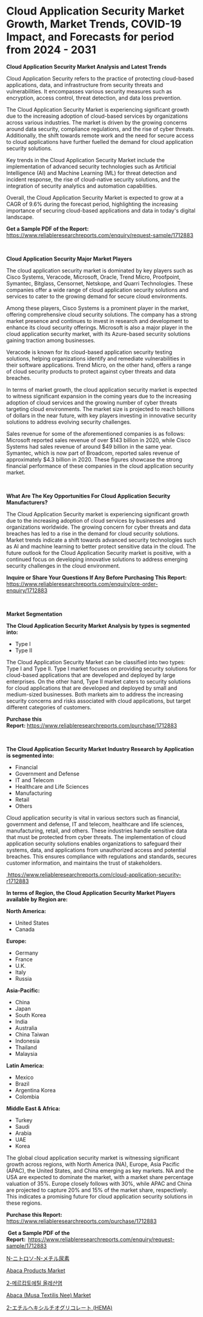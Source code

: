 <p><h1>Cloud Application Security Market Growth, Market Trends, COVID-19 Impact, and Forecasts for period from 2024 - 2031</h1></p><p><strong>Cloud Application Security Market Analysis and Latest Trends</strong></p>
<p><p>Cloud Application Security refers to the practice of protecting cloud-based applications, data, and infrastructure from security threats and vulnerabilities. It encompasses various security measures such as encryption, access control, threat detection, and data loss prevention.</p><p>The Cloud Application Security Market is experiencing significant growth due to the increasing adoption of cloud-based services by organizations across various industries. The market is driven by the growing concerns around data security, compliance regulations, and the rise of cyber threats. Additionally, the shift towards remote work and the need for secure access to cloud applications have further fuelled the demand for cloud application security solutions.</p><p>Key trends in the Cloud Application Security Market include the implementation of advanced security technologies such as Artificial Intelligence (AI) and Machine Learning (ML) for threat detection and incident response, the rise of cloud-native security solutions, and the integration of security analytics and automation capabilities.</p><p>Overall, the Cloud Application Security Market is expected to grow at a CAGR of 9.6% during the forecast period, highlighting the increasing importance of securing cloud-based applications and data in today's digital landscape.</p></p>
<p><strong>Get a Sample PDF of the Report:&nbsp;</strong> <a href="https://www.reliableresearchreports.com/enquiry/request-sample/1712883">https://www.reliableresearchreports.com/enquiry/request-sample/1712883</a></p>
<p>&nbsp;</p>
<p><strong>Cloud Application Security Major Market Players</strong></p>
<p><p>The cloud application security market is dominated by key players such as Cisco Systems, Veracode, Microsoft, Oracle, Trend Micro, Proofpoint, Symantec, Bitglass, Censornet, Netskope, and Quarri Technologies. These companies offer a wide range of cloud application security solutions and services to cater to the growing demand for secure cloud environments.</p><p>Among these players, Cisco Systems is a prominent player in the market, offering comprehensive cloud security solutions. The company has a strong market presence and continues to invest in research and development to enhance its cloud security offerings. Microsoft is also a major player in the cloud application security market, with its Azure-based security solutions gaining traction among businesses.</p><p>Veracode is known for its cloud-based application security testing solutions, helping organizations identify and remediate vulnerabilities in their software applications. Trend Micro, on the other hand, offers a range of cloud security products to protect against cyber threats and data breaches.</p><p>In terms of market growth, the cloud application security market is expected to witness significant expansion in the coming years due to the increasing adoption of cloud services and the growing number of cyber threats targeting cloud environments. The market size is projected to reach billions of dollars in the near future, with key players investing in innovative security solutions to address evolving security challenges.</p><p>Sales revenue for some of the aforementioned companies is as follows: Microsoft reported sales revenue of over $143 billion in 2020, while Cisco Systems had sales revenue of around $49 billion in the same year. Symantec, which is now part of Broadcom, reported sales revenue of approximately $4.3 billion in 2020. These figures showcase the strong financial performance of these companies in the cloud application security market.</p></p>
<p>&nbsp;</p>
<p><strong>What Are The Key Opportunities For Cloud Application Security Manufacturers?</strong></p>
<p><p>The Cloud Application Security market is experiencing significant growth due to the increasing adoption of cloud services by businesses and organizations worldwide. The growing concern for cyber threats and data breaches has led to a rise in the demand for cloud security solutions. Market trends indicate a shift towards advanced security technologies such as AI and machine learning to better protect sensitive data in the cloud. The future outlook for the Cloud Application Security market is positive, with a continued focus on developing innovative solutions to address emerging security challenges in the cloud environment.</p></p>
<p><strong>Inquire or Share Your Questions If Any Before Purchasing This Report:</strong> <a href="https://www.reliableresearchreports.com/enquiry/pre-order-enquiry/1712883">https://www.reliableresearchreports.com/enquiry/pre-order-enquiry/1712883</a></p>
<p>&nbsp;</p>
<p><strong>Market Segmentation</strong></p>
<p><strong>The Cloud Application Security Market Analysis by types is segmented into:</strong></p>
<p><ul><li>Type I</li><li>Type II</li></ul></p>
<p><p>The Cloud Application Security Market can be classified into two types: Type I and Type II. Type I market focuses on providing security solutions for cloud-based applications that are developed and deployed by large enterprises. On the other hand, Type II market caters to security solutions for cloud applications that are developed and deployed by small and medium-sized businesses. Both markets aim to address the increasing security concerns and risks associated with cloud applications, but target different categories of customers.</p></p>
<p><strong>Purchase this Report:&nbsp;</strong><a href="https://www.reliableresearchreports.com/purchase/1712883">https://www.reliableresearchreports.com/purchase/1712883</a></p>
<p>&nbsp;</p>
<p><strong>The Cloud Application Security Market Industry Research by Application is segmented into:</strong></p>
<p><ul><li>Financial</li><li>Government and Defense</li><li>IT and Telecom</li><li>Healthcare and Life Sciences</li><li>Manufacturing</li><li>Retail</li><li>Others</li></ul></p>
<p><p>Cloud application security is vital in various sectors such as financial, government and defense, IT and telecom, healthcare and life sciences, manufacturing, retail, and others. These industries handle sensitive data that must be protected from cyber threats. The implementation of cloud application security solutions enables organizations to safeguard their systems, data, and applications from unauthorized access and potential breaches. This ensures compliance with regulations and standards, secures customer information, and maintains the trust of stakeholders.</p></p>
<p><a href="https://www.reliableresearchreports.com/cloud-application-security-r1712883">&nbsp;https://www.reliableresearchreports.com/cloud-application-security-r1712883</a></p>
<p><strong>In terms of Region, the Cloud Application Security Market Players available by Region are:</strong></p>
<p>
    <p> <strong> North America: </strong>
        <ul>
            <li>United States</li>
            <li>Canada</li>
        </ul>
        </p> 
    <p> <strong> Europe: </strong>
        <ul>
            <li>Germany</li>
            <li>France</li>
            <li>U.K.</li>
            <li>Italy</li>
            <li>Russia</li>
        </ul>
        </p> 
    <p> <strong> Asia-Pacific: </strong>
        <ul>
            <li>China</li>
            <li>Japan</li>
            <li>South Korea</li>
            <li>India</li>
            <li>Australia</li>
            <li>China Taiwan</li>
            <li>Indonesia</li>
            <li>Thailand</li>
            <li>Malaysia</li>
        </ul>
        </p> 
    <p> <strong> Latin America: </strong>
        <ul>
            <li>Mexico</li>
            <li>Brazil</li>
            <li>Argentina Korea</li>
            <li>Colombia</li>
        </ul>
        </p> 
    <p> <strong> Middle East & Africa: </strong>
        <ul>
            <li>Turkey</li>
            <li>Saudi</li>
            <li>Arabia</li>
            <li>UAE</li>
            <li>Korea</li>
        </ul>
    </p>
    </p>
<p><p>The global cloud application security market is witnessing significant growth across regions, with North America (NA), Europe, Asia Pacific (APAC), the United States, and China emerging as key markets. NA and the USA are expected to dominate the market, with a market share percentage valuation of 35%. Europe closely follows with 30%, while APAC and China are projected to capture 20% and 15% of the market share, respectively. This indicates a promising future for cloud application security solutions in these regions.</p></p>
<p><strong>Purchase this Report: </strong><a href="https://www.reliableresearchreports.com/purchase/1712883">https://www.reliableresearchreports.com/purchase/1712883</a></p>
<p>&nbsp;<strong>Get a Sample PDF of the Report:&nbsp;&nbsp;</strong><a href="https://www.reliableresearchreports.com/enquiry/request-sample/1712883">https://www.reliableresearchreports.com/enquiry/request-sample/1712883</a></p>
<p><strong></strong></p>
<p><p><a href="https://github.com/ddwcuskozol07187/Market-Research-Report-List-2/blob/main/2635527112660.md">N-ニトロソ-N-メチル尿素</a></p><p><a href="https://github.com/Valeridd446677/Market-Research-Report-List-1/blob/main/abaca-products-market.md">Abaca Products Market</a></p><p><a href="https://github.com/JackieFauhey9089475/Market-Research-Report-List-2/blob/main/9227086110597.md">2-메르캅토에틸 올레산염</a></p><p><a href="https://github.com/mabutironaldo/Market-Research-Report-List-4/blob/main/abaca-musa-textilis-nee-market.md">Abaca (Musa Textilis Nee) Market</a></p><p><a href="https://github.com/xtkhtofdt934839/Market-Research-Report-List-2/blob/main/4171487112659.md">2-エチルヘキシルチオグリコレート (HEMA)</a></p></p>
